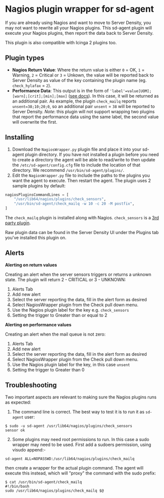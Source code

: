 Nagios plugin wrapper for sd-agent
==============

If you are already using Nagios and want to move to Server Density, you may not want to rewrite all your Nagios plugins. This sd-agent plugin will execute your Nagios plugins, then report the data back to Server Density.

This plugin is also compatible with Icinga 2 plugins too.

Plugin types
------------

* **Nagios Return Value**: Where the return value is either `0` = OK, `1` = Warning, `2` = Critical or `3` = Unkown, the value will be reported back to Server Density as value of the key containing the plugin name (eg. `check_hylafax` = `2`).
* **Performance Data**: This output is in the form of `'label'=value[UOM];[warn];[crit];[min];[max]` ([see docs](http://nagiosplug.sourceforge.net/developer-guidelines.html#AEN201)). In this case, it will be returned as an additional pair. As example, the plugin `check_mailq` reports `unsent=38;10;20;0`, so an additional pair `unsent` = `38` will be reported  to Server Density. *Note*: this plugin will not support wrapping two plugins that report the performance data using the same label, the second value will overwrite the first.

Installing
----------

1. Download the `NagiosWrapper.py` plugin file and place it into your sd-agent plugin directory. If you have not installed a plugin before you need to create a directory the agent will be able to read/write to then update the `/etc/sd-agent/config.cfg` file to include the location of that directory. We recommend `/usr/bin/sd-agent/plugins/`.
2. Edit the `NagiosWrapper.py` file to include the paths to the plugins you want the agent to execute. Then restart the agent. The plugin uses 2 sample plugins by default:

```python
nagiosPluginsCommandLines = [
    "/usr/lib64/nagios/plugins/check_sensors",
    "/usr/bin/sd-agent/check_mailq -w 10 -c 20 -M postfix",
]
```

The `check_mailq` plugin is installed along with Nagios. `check_sensors` is a [3rd party plugin](http://exchange.nagios.org/directory/Plugins/System-Metrics/Environmental/check_sensors/details).

Raw plugin data can be found in the Server Density UI under the Plugins tab you've installed this plugin on.

Alerts
------

**Alerting on return values**

Creating an alert when the server sensors triggers or returns a unknown state. The plugin will return 2 - CRITICAL or 3 - UNKNOWN:

1. Alerts Tab
2. Add new alert
3. Select the server reporting the data, fill in the alert form as desired
4. Select NagiosWrapper plugin from the Check pull down menu.
5. Use the Nagios plugin label for the key e.g. `check_sensors`
5. Setting the trigger to Greater than or equal to 2

**Alerting on performance values**

Creating an alert when the mail queue is not zero:

1. Alerts Tab
2. Add new alert
3. Select the server reporting the data, fill in the alert form as desired
4. Select NagiosWrapper plugin from the Check pull down menu.
5. Use the Nagios plugin label for the key, in this case `unsent`
6. Setting the trigger to Greater than 0

Troubleshooting
---------------
Two important aspects are relevant to making sure the Nagios plugins runs as expected:

1. The command line is correct. The best way to test it is to run it as `sd-agent` user:

```
$ sudo -u sd-agent /usr/lib64/nagios/plugins/check_sensors
sensor ok
```
2. Some plugins may need root permissions to run. In this case a sudo wrapper may need to be used. First add a sudoers permission, using visudo append:-
```
sd-agent ALL=NOPASSWD:/usr/lib64/nagios/plugins/check_mailq
```
then create a wrapper for the actual plugin command. The agent will execute this instead, which will "proxy" the command with the sudo prefix:

```
$ cat /usr/bin/sd-agent/check_mailq
#!/bin/bash
sudo /usr/lib64/nagios/plugins/check_mailq $@
```
